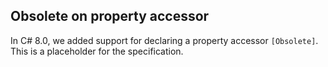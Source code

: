 ﻿## Obsolete on property accessor

In C# 8.0, we added support for declaring a property accessor `[Obsolete]`. This is a placeholder for the specification.
